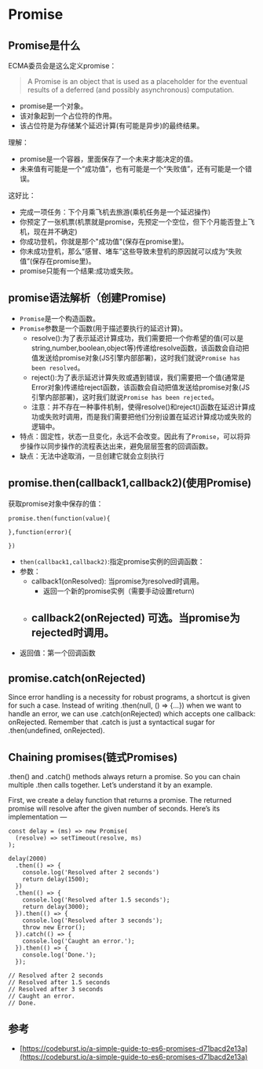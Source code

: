 # Promise

## Promise是什么
ECMA委员会是这么定义promise：
>A Promise is an object that is used as a placeholder for the eventual results of a deferred (and possibly asynchronous) computation.

- promise是一个对象。
- 该对象起到一个占位符的作用。
- 该占位符是为存储某个延迟计算(有可能是异步)的最终结果。

理解：
- promise是一个容器，里面保存了一个未来才能决定的值。
- 未来值有可能是一个“成功值”，也有可能是一个“失败值”，还有可能是一个错误。

这好比：
- 完成一项任务：下个月乘飞机去旅游(乘机任务是一个延迟操作)
- 你预定了一张机票(机票就是promise，先预定一个空位，但下个月能否登上飞机，现在并不确定)
- 你成功登机，你就是那个"成功值"(保存在promise里)。
- 你未成功登机，那么“感冒、堵车”这些导致未登机的原因就可以成为“失败值”(保存在promise里)。
- promise只能有一个结果:成功或失败。

## promise语法解析（创建Promise)
- `Promise`是一个构造函数。
- `Promise`参数是一个函数(用于描述要执行的延迟计算)。
  - resolve():为了表示延迟计算成功，我们需要把一个你希望的值(可以是string,number,boolean,object等)传递给resolve函数，该函数会自动把值发送给promise对象(JS引擎内部部署)，这时我们就说`Promise has been resolved`。
  - reject():为了表示延迟计算失败或遇到错误，我们需要把一个值(通常是Error对象)传递给reject函数，该函数会自动把值发送给promise对象(JS引擎内部部署)，这时我们就说`Promise has been rejected`。
  - 注意：并不存在一种事件机制，使得resolve()和reject()函数在延迟计算成功或失败时调用，而是我们需要把他们分别设置在延迟计算成功或失败的逻辑中。
- 特点：固定性，状态一旦变化，永远不会改变。因此有了`Promise`，可以将异步操作以同步操作的流程表达出来，避免层层签套的回调函数。
- 缺点：无法中途取消，一旦创建它就会立刻执行

## promise.then(callback1,callback2)(使用Promise)
获取promise对象中保存的值：
```
promise.then(function(value){

},function(error){

})
```
- `then(callback1,callback2)`:指定promise实例的回调函数：
- 参数：
    - callback1(onResolved): 当promise为resolved时调用。
        - 返回一个新的promise实例（需要手动设置return)
    - callback2(onRejected) 可选。当promise为rejected时调用。
        - 
- 返回值：第一个回调函数

## promise.catch(onRejected)
Since error handling is a necessity for robust programs, a shortcut is given for such a case. Instead of writing .then(null, () => {...}) when we want to handle an error, we can use .catch(onRejected) which accepts one callback: onRejected.
Remember that .catch is just a syntactical sugar for .then(undefined, onRejected).

## Chaining promises(链式Promises)
.then() and .catch() methods always return a promise. So you can chain multiple .then calls together. Let’s understand it by an example.

First, we create a delay function that returns a promise. The returned promise will resolve after the given number of seconds. Here’s its implementation —

```
const delay = (ms) => new Promise(
  (resolve) => setTimeout(resolve, ms)
);

delay(2000)
  .then(() => {
    console.log('Resolved after 2 seconds')
    return delay(1500);
  })
  .then(() => {
    console.log('Resolved after 1.5 seconds');
    return delay(3000);
  }).then(() => {
    console.log('Resolved after 3 seconds');
    throw new Error();
  }).catch(() => {
    console.log('Caught an error.');
  }).then(() => {
    console.log('Done.');
  });

// Resolved after 2 seconds
// Resolved after 1.5 seconds
// Resolved after 3 seconds
// Caught an error.
// Done.
```


## 参考
- [https://codeburst.io/a-simple-guide-to-es6-promises-d71bacd2e13a](https://codeburst.io/a-simple-guide-to-es6-promises-d71bacd2e13a)